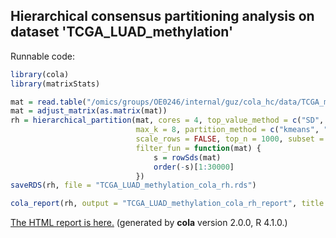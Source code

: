 
## Hierarchical consensus partitioning analysis on dataset 'TCGA_LUAD_methylation'

Runnable code:

```r
library(cola)
library(matrixStats)

mat = read.table("/omics/groups/OE0246/internal/guz/cola_hc/data/TCGA_methylation/data/TCGA.LUAD.sampleMap__HumanMethylation450.gz", header = TRUE, row.names = 1)
mat = adjust_matrix(as.matrix(mat))
rh = hierarchical_partition(mat, cores = 4, top_value_method = c("SD", "ATC"),
                            max_k = 8, partition_method = c("kmeans", "skmeans"),
                            scale_rows = FALSE, top_n = 1000, subset = 500, group_diff = 0.25, min_n_signatures = 1000,
                            filter_fun = function(mat) {
                                s = rowSds(mat)
                                order(-s)[1:30000]
                            })
saveRDS(rh, file = "TCGA_LUAD_methylation_cola_rh.rds")

cola_report(rh, output = "TCGA_LUAD_methylation_cola_rh_report", title = "cola Report for Hierarchical Partitioning - 'TCGA_LUAD_methylation'")
```

[The HTML report is here.](https://cola-rh.github.io/TCGA_LUAD_methylation/TCGA_LUAD_methylation_cola_rh_report/cola_hc.html) (generated by __cola__ version 2.0.0, R 4.1.0.)

